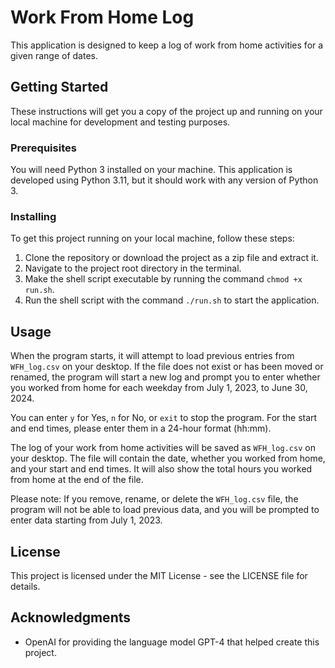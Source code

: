 # Work From Home Log

This application is designed to keep a log of work from home activities for a given range of dates.

## Getting Started

These instructions will get you a copy of the project up and running on your local machine for development and testing purposes.

### Prerequisites

You will need Python 3 installed on your machine. This application is developed using Python 3.11, but it should work with any version of Python 3.

### Installing

To get this project running on your local machine, follow these steps:

1. Clone the repository or download the project as a zip file and extract it.
2. Navigate to the project root directory in the terminal.
3. Make the shell script executable by running the command `chmod +x run.sh`.
4. Run the shell script with the command `./run.sh` to start the application.

## Usage

When the program starts, it will attempt to load previous entries from `WFH_log.csv` on your desktop. If the file does not exist or has been moved or renamed, the program will start a new log and prompt you to enter whether you worked from home for each weekday from July 1, 2023, to June 30, 2024.

You can enter `y` for Yes, `n` for No, or `exit` to stop the program. For the start and end times, please enter them in a 24-hour format (hh:mm).

The log of your work from home activities will be saved as `WFH_log.csv` on your desktop. The file will contain the date, whether you worked from home, and your start and end times. It will also show the total hours you worked from home at the end of the file.

Please note: If you remove, rename, or delete the `WFH_log.csv` file, the program will not be able to load previous data, and you will be prompted to enter data starting from July 1, 2023.

## License

This project is licensed under the MIT License - see the LICENSE file for details.

## Acknowledgments

* OpenAI for providing the language model GPT-4 that helped create this project.